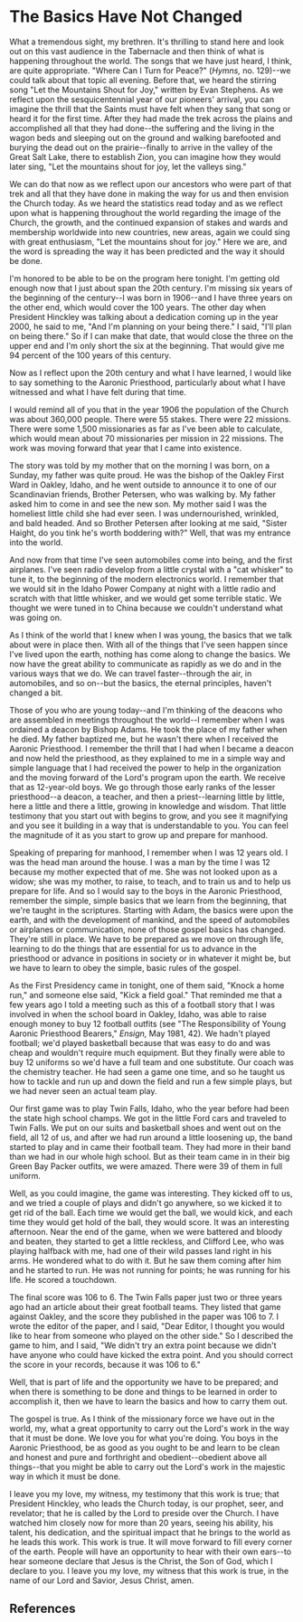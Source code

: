 # The Basics Have Not Changed

What a tremendous sight, my brethren. It's thrilling to stand here and look
out on this vast audience in the Tabernacle and then think of what is
happening throughout the world. The songs that we have just heard, I think,
are quite appropriate. "Where Can I Turn for Peace?" (_Hymns,_ no. 129)--we
could talk about that topic all evening. Before that, we heard the stirring
song "Let the Mountains Shout for Joy," written by Evan Stephens. As we
reflect upon the sesquicentennial year of our pioneers' arrival, you can
imagine the thrill that the Saints must have felt when they sang that song or
heard it for the first time. After they had made the trek across the plains
and accomplished all that they had done--the suffering and the living in the
wagon beds and sleeping out on the ground and walking barefooted and burying
the dead out on the prairie--finally to arrive in the valley of the Great Salt
Lake, there to establish Zion, you can imagine how they would later sing, "Let
the mountains shout for joy, let the valleys sing."

We can do that now as we reflect upon our ancestors who were part of that trek
and all that they have done in making the way for us and then envision the
Church today. As we heard the statistics read today and as we reflect upon
what is happening throughout the world regarding the image of the Church, the
growth, and the continued expansion of stakes and wards and membership
worldwide into new countries, new areas, again we could sing with great
enthusiasm, "Let the mountains shout for joy." Here we are, and the word is
spreading the way it has been predicted and the way it should be done.

I'm honored to be able to be on the program here tonight. I'm getting old
enough now that I just about span the 20th century. I'm missing six years of
the beginning of the century--I was born in 1906--and I have three years on
the other end, which would cover the 100 years. The other day when President
Hinckley was talking about a dedication coming up in the year 2000, he said to
me, "And I'm planning on your being there." I said, "I'll plan on being
there." So if I can make that date, that would close the three on the upper
end and I'm only short the six at the beginning. That would give me 94 percent
of the 100 years of this century.

Now as I reflect upon the 20th century and what I have learned, I would like
to say something to the Aaronic Priesthood, particularly about what I have
witnessed and what I have felt during that time.

I would remind all of you that in the year 1906 the population of the Church
was about 360,000 people. There were 55 stakes. There were 22 missions. There
were some 1,500 missionaries as far as I've been able to calculate, which
would mean about 70 missionaries per mission in 22 missions. The work was
moving forward that year that I came into existence.

The story was told by my mother that on the morning I was born, on a Sunday,
my father was quite proud. He was the bishop of the Oakley First Ward in
Oakley, Idaho, and he went outside to announce it to one of our Scandinavian
friends, Brother Petersen, who was walking by. My father asked him to come in
and see the new son. My mother said I was the homeliest little child she had
ever seen. I was undernourished, wrinkled, and bald headed. And so Brother
Petersen after looking at me said, "Sister Haight, do you tink he's worth
boddering with?" Well, that was my entrance into the world.

And now from that time I've seen automobiles come into being, and the first
airplanes. I've seen radio develop from a little crystal with a "cat whisker"
to tune it, to the beginning of the modern electronics world. I remember that
we would sit in the Idaho Power Company at night with a little radio and
scratch with that little whisker, and we would get some terrible static. We
thought we were tuned in to China because we couldn't understand what was
going on.

As I think of the world that I knew when I was young, the basics that we talk
about were in place then. With all of the things that I've seen happen since
I've lived upon the earth, nothing has come along to change the basics. We now
have the great ability to communicate as rapidly as we do and in the various
ways that we do. We can travel faster--through the air, in automobiles, and so
on--but the basics, the eternal principles, haven't changed a bit.

Those of you who are young today--and I'm thinking of the deacons who are
assembled in meetings throughout the world--I remember when I was ordained a
deacon by Bishop Adams. He took the place of my father when he died. My father
baptized me, but he wasn't there when I received the Aaronic Priesthood. I
remember the thrill that I had when I became a deacon and now held the
priesthood, as they explained to me in a simple way and simple language that I
had received the power to help in the organization and the moving forward of
the Lord's program upon the earth. We receive that as 12-year-old boys. We go
through those early ranks of the lesser priesthood--a deacon, a teacher, and
then a priest--learning little by little, here a little and there a little,
growing in knowledge and wisdom. That little testimony that you start out with
begins to grow, and you see it magnifying and you see it building in a way
that is understandable to you. You can feel the magnitude of it as you start
to grow up and prepare for manhood.

Speaking of preparing for manhood, I remember when I was 12 years old. I was
the head man around the house. I was a man by the time I was 12 because my
mother expected that of me. She was not looked upon as a widow; she was my
mother, to raise, to teach, and to train us and to help us prepare for life.
And so I would say to the boys in the Aaronic Priesthood, remember the simple,
simple basics that we learn from the beginning, that we're taught in the
scriptures. Starting with Adam, the basics were upon the earth, and with the
development of mankind, and the speed of automobiles or airplanes or
communication, none of those gospel basics has changed. They're still in
place. We have to be prepared as we move on through life, learning to do the
things that are essential for us to advance in the priesthood or advance in
positions in society or in whatever it might be, but we have to learn to obey
the simple, basic rules of the gospel.

As the First Presidency came in tonight, one of them said, "Knock a home run,"
and someone else said, "Kick a field goal." That reminded me that a few years
ago I told a meeting such as this of a football story that I was involved in
when the school board in Oakley, Idaho, was able to raise enough money to buy
12 football outfits (see "The Responsibility of Young Aaronic Priesthood
Bearers," _Ensign,_ May 1981, 42). We hadn't played football; we'd played
basketball because that was easy to do and was cheap and wouldn't require much
equipment. But they finally were able to buy 12 uniforms so we'd have a full
team and one substitute. Our coach was the chemistry teacher. He had seen a
game one time, and so he taught us how to tackle and run up and down the field
and run a few simple plays, but we had never seen an actual team play.

Our first game was to play Twin Falls, Idaho, who the year before had been the
state high school champs. We got in the little Ford cars and traveled to Twin
Falls. We put on our suits and basketball shoes and went out on the field, all
12 of us, and after we had run around a little loosening up, the band started
to play and in came their football team. They had more in their band than we
had in our whole high school. But as their team came in in their big Green Bay
Packer outfits, we were amazed. There were 39 of them in full uniform.

Well, as you could imagine, the game was interesting. They kicked off to us,
and we tried a couple of plays and didn't go anywhere, so we kicked it to get
rid of the ball. Each time we would get the ball, we would kick, and each time
they would get hold of the ball, they would score. It was an interesting
afternoon. Near the end of the game, when we were battered and bloody and
beaten, they started to get a little reckless, and Clifford Lee, who was
playing halfback with me, had one of their wild passes land right in his arms.
He wondered what to do with it. But he saw them coming after him and he
started to run. He was not running for points; he was running for his life. He
scored a touchdown.

The final score was 106 to 6. The Twin Falls paper just two or three years ago
had an article about their great football teams. They listed that game against
Oakley, and the score they published in the paper was 106 to 7. I wrote the
editor of the paper, and I said, "Dear Editor, I thought you would like to
hear from someone who played on the other side." So I described the game to
him, and I said, "We didn't try an extra point because we didn't have anyone
who could have kicked the extra point. And you should correct the score in
your records, because it was 106 to 6."

Well, that is part of life and the opportunity we have to be prepared; and
when there is something to be done and things to be learned in order to
accomplish it, then we have to learn the basics and how to carry them out.

The gospel is true. As I think of the missionary force we have out in the
world, my, what a great opportunity to carry out the Lord's work in the way
that it must be done. We love you for what you're doing. You boys in the
Aaronic Priesthood, be as good as you ought to be and learn to be clean and
honest and pure and forthright and obedient--obedient above all things--that
you might be able to carry out the Lord's work in the majestic way in which it
must be done.

I leave you my love, my witness, my testimony that this work is true; that
President Hinckley, who leads the Church today, is our prophet, seer, and
revelator; that he is called by the Lord to preside over the Church. I have
watched him closely now for more than 20 years, seeing his ability, his
talent, his dedication, and the spiritual impact that he brings to the world
as he leads this work. This work is true. It will move forward to fill every
corner of the earth. People will have an opportunity to hear with their own
ears--to hear someone declare that Jesus is the Christ, the Son of God, which
I declare to you. I leave you my love, my witness that this work is true, in
the name of our Lord and Savior, Jesus Christ, amen.

## References

